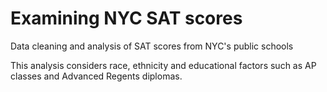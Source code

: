 # Examining NYC SAT scores
Data cleaning and analysis of SAT scores from NYC's public schools

This analysis considers race, ethnicity and educational factors such as AP classes and Advanced Regents diplomas.
